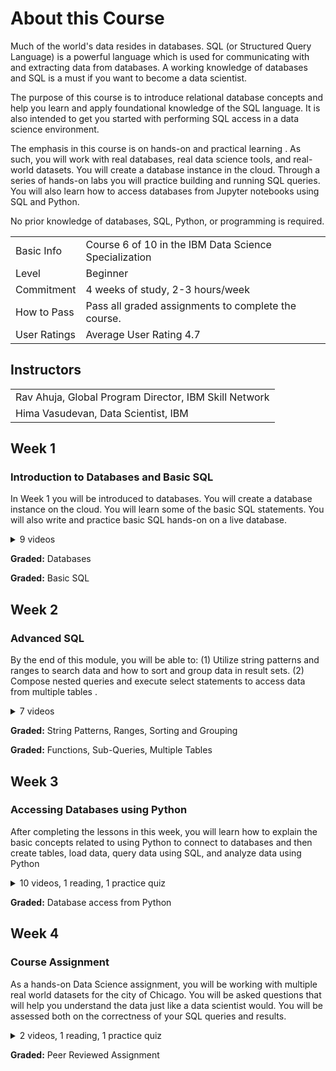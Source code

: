 # **About this Course**

Much of the world's data resides in databases. SQL (or Structured Query Language) is a powerful language which is used for communicating with and extracting data from databases. A working knowledge of databases and SQL is a must if you want to become a data scientist.

The purpose of this course is to introduce relational database concepts and help you learn and apply foundational knowledge of the SQL language. It is also intended to get you started with performing SQL access in a data science environment.  

The emphasis in this course is on hands-on and practical learning . As such, you will work with real databases, real data science tools, and real-world datasets. You will create a database instance in the cloud. Through a series of hands-on labs you will practice building and running SQL queries. You will also learn how to access databases from Jupyter notebooks using SQL and Python.

No prior knowledge of databases, SQL, Python, or programming is required.

|             |                                                       |
|-------------|-------------------------------------------------------|
|Basic Info   |Course 6 of 10 in the IBM Data Science Specialization  |
|Level        |Beginner                                               |
|Commitment   |4 weeks of study, 2-3 hours/week                       |
|How to Pass  |Pass all graded assignments to complete the course.    |
|User Ratings |Average User Rating 4.7                                | 

## Instructors
|                                                        |  
|--------------------------------------------------------|
|Rav Ahuja, Global Program Director, IBM Skill Network   |
|Hima Vasudevan, Data Scientist, IBM                     |

## Week 1

### Introduction to Databases and Basic SQL

In Week 1 you will be introduced to databases. You will create a database instance on the cloud. You will learn some of the basic SQL statements. You will also write and practice basic SQL hands-on on a live database.

<details>
<summary>9 videos</summary>

1. **[Video:** Welcome to SQL for Data Science](https://www.coursera.org/lecture/sql-data-science/welcome-to-sql-for-data-science-ey8Cf)
2. **Video:** Introduction to Databases
3. **Video:** How to create a Database instance on Cloud
4. **Video:** Relational Database Concepts
5. **Ungraded Plugin:** Hands-on Lab 1 : Create your IBM Cloud account and Provision your Database instance
6. **Video:** CREATE TABLE Statement
7. **Ungraded Plugin:** Examples to CREATE and DROP tables
8. **Video:** SELECT Statement
9. **Ungraded Plugin:** SELECT statement examples
10. **Video:** COUNT, DISTINCT, LIMIT
11. **Video:** INSERT Statement
12. **Video:** UPDATE and DELETE Statements
13. **Ungraded Plugin:** Hands-on LAB: Composing and Running basic SQL queries

</details>

**Graded:** Databases

**Graded:** Basic SQL

## Week 2

### Advanced SQL

By the end of this module, you will be able to: (1) Utilize string patterns and ranges to search data and how to sort and group data in result sets. (2) Compose nested queries and execute select statements to access data from multiple tables .

<details>
<summary>7 videos</summary>

1. **[Video:** Using String Patterns and Ranges](https://www.coursera.org/lecture/sql-data-science/using-string-patterns-and-ranges-UPbqw)
2. **Video:** Sorting Result Sets
3. **Video:** Grouping Result Sets
4. **Ungraded Plugin:** Hands-on LAB: String Patterns, Sorting & Grouping
5. **Ungraded Plugin:** Hands-on Lab: Create and LOAD tables
6. **Video:** Built-in Database Functions
7. **Video:** Date and Time Built-in Functions
8. **Ungraded Plugin:** Hands-on Lab: Built-in functions
9. **Video:** Sub-Queries and Nested Selects
10. **Video:** Working with Multiple Tables
11. **Ungraded Plugin:** Hands-on Lab: Sub-queries, Multiple Tables

</details>

**Graded:** String Patterns, Ranges, Sorting and Grouping

**Graded:** Functions, Sub-Queries, Multiple Tables

## Week 3

### Accessing Databases using Python

After completing the lessons in this week, you will learn how to explain the basic concepts related to using Python to connect to databases and then create tables, load data, query data using SQL, and analyze data using Python

<details>
<summary>10 videos, 1 reading, 1 practice quiz</summary>

1. **[Video:** How to Access Databases Using Python](https://www.coursera.org/lecture/sql-data-science/how-to-access-databases-using-python-ZtWlh)
2. **Video:** Writing code using DB-API
3. **Video:** Connecting to a database using ibm_db API
4. **Ungraded Plugin:** Lab: Create Database Credentials
5. **LTI Item:** Hands-on LAB 1: Connecting to a database instance
6. **Video:** Creating tables, loading data and querying data
7. **LTI Item:** Hands-on LAB 2: Creating tables, inserting and querying Data
8. **Ungraded Plugin:** Introducing SQL Magic
9. **LTI Item:** Hands-on Tutorial: Accessing Databases with SQL magic
10. **Video:** Analyzing data with Python
11. **LTI Item:** Hands-on LAB 3: Analyzing a real World Data Set
12. **Reading:** About this Optional Section
13. **Video:** Join Overview
14. **Video:** Inner Join
15. **Video:** Left Outer Join
16. **Video:** Right Outer Join
17. **Video:** Full Outer Join
18. **Ungraded Plugin:** Hands-on LAB: JOINs
19. **Practice Quiz:** Practice Quiz: JOIN operations

</details>

**Graded:** Database access from Python

## Week 4

### Course Assignment

As a hands-on Data Science assignment, you will be working with multiple real world datasets for the city of Chicago. You will be asked questions that will help you understand the data just like a data scientist would. You will be assessed both on the correctness of your SQL queries and results.

<details>
<summary>2 videos, 1 reading, 1 practice quiz</summary>


1. **[Video:** Working with Real World Datasets](https://www.coursera.org/lecture/sql-data-science/working-with-real-world-datasets-M0czN)
2. **Video:** Getting Table and Column Details
3. **Ungraded Plugin:** LOADing Data
4. **LTI Item:** Hands-on Lab 1: Practice Querying Real World Datasets
5. **LTI Item:** Jupyter Notebook with Problems for Peer Reviewed Assignment
6. **Ungraded Plugin:** Instructions for Peer-graded assignment
7. **Ungraded Plugin:** 1min Survey and Feedback
8. **Reading:** IBM Digital Badge
9. **Practice Quiz:** Opt-in to receive your badge!

</details>

**Graded:** Peer Reviewed Assignment